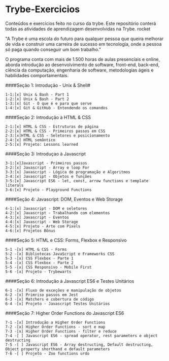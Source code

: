 # Trybe-Exercicios
Conteúdos e exercícios feito no curso da trybe. Este repositório conterá todas as atividades de aprendizagem desenvolvidas na Trybe. rocket

"A Trybe é uma escola do futuro para qualquer pessoa que queira melhorar de vida e construir uma carreira de sucesso em tecnologia, onde a pessoa só paga quando conseguir um bom trabalho."

O programa conta com mais de 1.500 horas de aulas presenciais e online, aborda introdução ao desenvolvimento de software, front-end, back-end, ciência da computação, engenharia de software, metodologias ágeis e habilidades comportamentais.

####Seção 1: Introdução - Unix & Shell#

    1-1:[x] Unix & Bash - Part 1
    1-2:[x] Unix & Bash - Part 2
    1-3:[x] Git - O que é e para que serve
    1-4:[x] Git & GitHub - Entendendo os comandos

####Seção 2: Introdução à HTML & CSS

    2-1:[x] HTML & CSS - Estruturas de página
    2-2:[x] HTML & CSS - Primeiros passos em CSS
    2-3:[x]HTML & CSS - Seletores e posicionamento
    2-4:[x] HTML semântico
    2-5:[x] Projeto: Lessons learned

####Seção 3: Introduçao à Javascript

    3-1:[x]Javascript - Primeiros passos
    3-2:[x] Javascript - Array e loop For
    3-3:[x] Javascript - Lógica de programação e Algoritmos
    3-4:[x] Javascript - Objetos e funções
    3-5:[x] Javascript ES6 - let, const, arrow functions e template literals
    3-6:[x] Projeto - Playground Functions

####Seção 4: Javascript: DOM, Eventos e Web Storage

    4-1:[x] Javascript - DOM e seletores
    4-2:[x] Javascript - Trabalhando com elementos
    4-3:[x] Javascript - Eventos
    4-4:[x] Javascript - Web Storage
    4-5:[x] Projeto - Arte com Pixels
    4-6:[x] Projetos Bônus

####Seção 5: HTML e CSS: Forms, Flexbox e Responsivo

    5-1 -[x] HTML & CSS - Forms
    5-2 -[x] Bibliotecas JavaScript e Frameworks CSS
    5-3 -[x] CSS Flexbox - Parte 1
    5-4 -[x] CSS Flexbox - Parte 2
    5-5 -[x] CSS Responsivo - Mobile First
    5-6 -[x] Projeto - Trybewarts

####Seção 6: Introdução à Javascript ES6 e Testes Unitários

    6-1 -[x] Fluxo de exceções e manipulação de objetos
    6-2 -[x] Primriso passos em Jest
    6-3 -[x] Matchers e cobertura de código
    6-4 -[x] Projeto - Javascript Testes Unitários

####Seção 7: Higher Order Functions do Javascript ES6

    7-1 -[x] Introdução a Higher Order Functions
    7-2 -[x] Higher Order Functions - sort e map
    7-3 -[x] Higher Order Functions - filter e reduce
    7-4 -[ ] Javascript ES6 - spread operator, rest parameters e object destructing
    7-5 -[ ] Javascript ES6 - Array destructing, Default destructing, Object property shorthand e default parameters
    7-6 -[ ] Projeto - Zoo functions urdo

